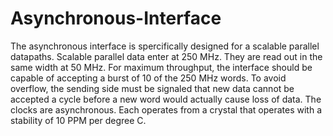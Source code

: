 # Asynchronous-Interface
The asynchronous interface is spercifically designed for a scalable parallel datapaths. 
Scalable parallel data enter at 250 MHz. They are read out in the same width at 50 MHz. For maximum throughput, the interface should be capable of accepting a burst of 10 of the 250 MHz words. To avoid overflow, the sending side must be signaled that new data cannot be accepted a cycle before a new word would actually cause loss of data. The clocks are asynchronous. Each operates from a crystal that operates with a stability of 10 PPM per degree C.

